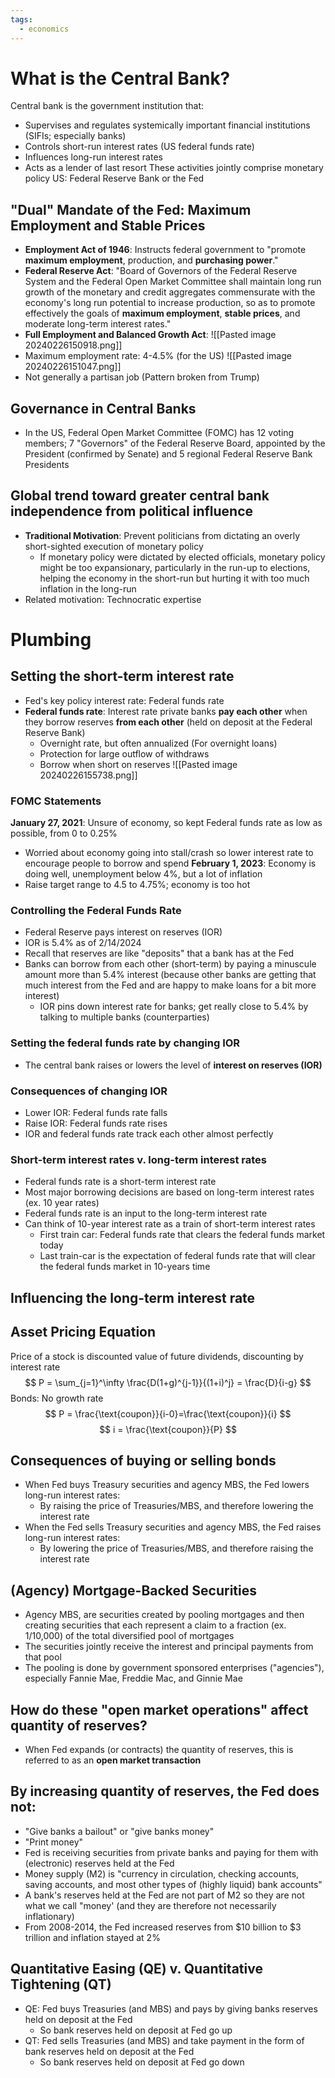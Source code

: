 ```yaml
---
tags:
  - economics
---
```


# What is the Central Bank?
Central bank is the government institution that:
- Supervises and regulates systemically important financial institutions (SIFIs; especially banks)
- Controls short-run interest rates (US federal funds rate)
- Influences long-run interest rates
- Acts as a lender of last resort
These activities jointly comprise monetary policy
US: Federal Reserve Bank or the Fed
## "Dual" Mandate of the Fed: Maximum Employment and Stable Prices
- **Employment Act of 1946**: Instructs federal government to "promote **maximum employment**, production, and **purchasing power**."
- **Federal Reserve Act**: "Board of Governors of the Federal Reserve System and the Federal Open Market Committee shall maintain long run growth of the monetary and credit aggregates commensurate with the economy's long run potential to increase production, so as to promote effectively the goals of **maximum employment**, **stable prices**, and moderate long-term interest rates."
- **Full Employment and Balanced Growth Act**: 
![[Pasted image 20240226150918.png]]
- Maximum employment rate: 4-4.5% (for the US)
![[Pasted image 20240226151047.png]]
- Not generally a partisan job (Pattern broken from Trump)
## Governance in Central Banks
- In the US, Federal Open Market Committee (FOMC) has 12 voting members; 7 "Governors" of the Federal Reserve Board, appointed by the President (confirmed by Senate) and 5 regional Federal Reserve Bank Presidents
## Global trend toward greater central bank independence from political influence
- **Traditional Motivation**: Prevent politicians from dictating an overly short-sighted execution of monetary policy
	- If monetary policy were dictated by elected officials, monetary policy might be too expansionary, particularly in the run-up to elections, helping the economy in the short-run but hurting it with too much inflation in the long-run
- Related motivation: Technocratic expertise
# Plumbing
## Setting the short-term interest rate
- Fed's key policy interest rate: Federal funds rate
- **Federal funds rate**: Interest rate private banks **pay each other** when they borrow reserves **from each other** (held on deposit at the Federal Reserve Bank)
	- Overnight rate, but often annualized (For overnight loans)
	- Protection for large outflow of withdraws 
	- Borrow when short on reserves
![[Pasted image 20240226155738.png]]
### FOMC Statements
**January 27, 2021**: Unsure of economy, so kept Federal funds rate as low as possible, from 0 to 0.25%
- Worried about economy going into stall/crash so lower interest rate to encourage people to borrow and spend
**February 1, 2023**: Economy is doing well, unemployment below 4%, but a lot of inflation
- Raise target range to 4.5 to 4.75%; economy is too hot
### Controlling the Federal Funds Rate
- Federal Reserve pays interest on reserves (IOR)
- IOR is 5.4% as of 2/14/2024
- Recall that reserves are like "deposits" that a bank has at the Fed
- Banks can borrow from each other (short-term) by paying a minuscule amount more than 5.4% interest (because other banks are getting that much interest from the Fed and are happy to make loans for a bit more interest)
	- IOR pins down interest rate for banks; get really close to 5.4% by talking to multiple banks (counterparties)
### Setting the federal funds rate by changing IOR
- The central  bank raises or lowers the level of **interest on reserves (IOR)**
### Consequences of changing IOR
- Lower IOR: Federal funds rate falls
- Raise IOR: Federal funds rate rises
- IOR and federal funds rate track each other almost perfectly 
### Short-term interest rates v. long-term interest rates
- Federal funds rate is a short-term interest rate
- Most major borrowing decisions are based on long-term interest rates (ex. 10 year rates)
- Federal funds rate is an input to the long-term interest rate
- Can think of 10-year interest rate as a train of short-term interest rates
	- First train car: Federal funds rate that clears the federal funds market today
	- Last train-car is the expectation of federal funds rate that will clear the federal funds market in 10-years time
## Influencing the long-term interest rate
## Asset Pricing Equation
Price of a stock is discounted value of future dividends, discounting by interest rate
$$
P = \sum_{j=1}^\infty \frac{D(1+g)^{j-1}}{(1+i)^j} = \frac{D}{i-g}
$$
Bonds: No growth rate
$$
P = \frac{\text{coupon}}{i-0}=\frac{\text{coupon}}{i}
$$
$$
i = \frac{\text{coupon}}{P}
$$
## Consequences of buying or selling bonds
- When Fed buys Treasury securities and agency MBS, the Fed lowers long-run interest rates:
	- By raising the price of Treasuries/MBS, and therefore lowering the interest rate
- When the Fed sells Treasury securities and agency MBS, the Fed raises long-run interest rates:
	- By lowering the price of Treasuries/MBS, and therefore raising the interest rate
## (Agency) Mortgage-Backed Securities
- Agency MBS, are securities created by pooling mortgages and then creating securities that each represent a claim to a fraction (ex. 1/10,000) of the total diversified pool of mortgages
- The securities jointly receive the interest and principal payments from that pool
- The pooling is done by government sponsored enterprises ("agencies"), especially Fannie Mae, Freddie Mac, and Ginnie Mae
## How do these "open market operations" affect quantity of reserves?
- When Fed expands (or contracts) the quantity of reserves, this is referred to as an **open market transaction**
## By increasing quantity of reserves, the Fed does not:
- "Give banks a bailout" or "give banks money"
- "Print money"
- Fed is receiving securities from private banks and paying for them with (electronic) reserves held at the Fed
- Money supply (M2) is "currency in circulation, checking accounts, saving accounts, and most other types of (highly liquid) bank accounts"
- A bank's reserves held at the Fed are not part of M2 so they are not what we call "money' (and they are therefore not necessarily inflationary)
- From 2008-2014, the Fed increased reserves from $10 billion to $3 trillion and inflation stayed at 2%
## Quantitative Easing (QE) v. Quantitative Tightening (QT)
- QE: Fed buys Treasuries (and MBS) and pays by giving banks reserves held on deposit at the Fed
	- So bank reserves held on deposit at Fed go up
- QT: Fed sells Treasuries (and MBS) and take payment in the form of bank reserves held on deposit at the Fed
	- So bank reserves held on deposit at Fed go down